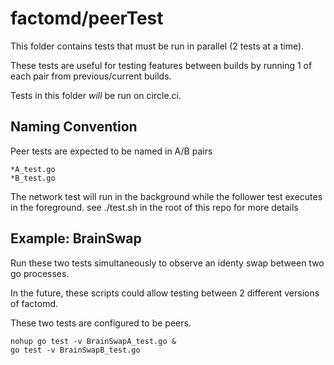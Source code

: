 # factomd/peerTest

This folder contains tests that must be run in parallel (2 tests at a time).

These tests are useful for testing features between builds
by running 1 of each pair from previous/current builds.

Tests in this folder *will* be run on circle.ci.

## Naming Convention

  Peer tests are expected to be named in A/B pairs

  ```
  *A_test.go
  *B_test.go
  ```

  The network test will run in the background while the follower test executes in the foreground.
  see ./test.sh in the root of this repo for more details

## Example: BrainSwap

Run these two tests simultaneously to observe
an identy swap between two go processes.

In the future, these scripts could allow testing between 2 different versions of factomd.

These two tests are configured to be peers.

```
nohup go test -v BrainSwapA_test.go &
go test -v BrainSwapB_test.go
```
